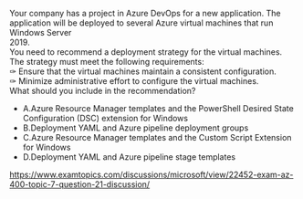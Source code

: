 Your company has a project in Azure DevOps for a new application. The application will be deployed to several Azure virtual machines that run Windows Server<br/>2019.<br/>You need to recommend a deployment strategy for the virtual machines. The strategy must meet the following requirements:<br/>✑ Ensure that the virtual machines maintain a consistent configuration.<br/>✑ Minimize administrative effort to configure the virtual machines.<br/>What should you include in the recommendation?<br/><ul><li class="multi-choice-item"><span class="multi-choice-letter" data-choice-letter="A">A.</span>Azure Resource Manager templates and the PowerShell Desired State Configuration (DSC) extension for Windows</li><li class="multi-choice-item"><span class="multi-choice-letter" data-choice-letter="B">B.</span>Deployment YAML and Azure pipeline deployment groups</li><li class="multi-choice-item correct-hidden"><span class="multi-choice-letter" data-choice-letter="C">C.</span>Azure Resource Manager templates and the Custom Script Extension for Windows</li><li class="multi-choice-item"><span class="multi-choice-letter" data-choice-letter="D">D.</span>Deployment YAML and Azure pipeline stage templates</li></ul><p><a href="https://www.examtopics.com/discussions/microsoft/view/22452-exam-az-400-topic-7-question-21-discussion/">https://www.examtopics.com/discussions/microsoft/view/22452-exam-az-400-topic-7-question-21-discussion/</a></p><script src="https://giscus.app/client.js"                    data-repo="azsamples/az204"                    data-repo-id="R_kgDOMRXzDQ"                    data-category="General"                    data-category-id="DIC_kwDOMRXzDc4Cgi27"                    data-mapping="pathname"                    data-strict="0"                    data-reactions-enabled="0"                    data-emit-metadata="0"                    data-input-position="bottom"                    data-theme="preferred_color_scheme"                    data-lang="en"                    crossorigin="anonymous"                    async>                    </script>